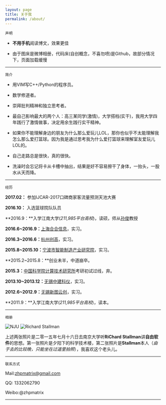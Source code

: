 ```yaml
---
layout: page
title: 关于我
permalink: /about/
---
```

    声明

- **不用手机**阅读博文，效果更佳

- 由于图床是微博相册，代码床(自创概念，不喜勿喷)是Github，故部分情况下，页面加载缓慢
    
---

    简介


- 用VIM写C++/Python的程序员。
 
- 数学修道者。

- 崇拜批判精神和独立思考者。

- 最自己影响最大的两个人：高三某同学(激情)，大学搭档(实干)，我用大学四年践行了激情做事，决定用余生践行实干精神。

- 如果你不能理解身边的朋友为什么那么爱玩儿LOL，那你也似乎不太能理解我怎么那么爱打篮球。因为我是通过思考我为什么爱打篮球来理解室友爱玩儿LOL的。

- 自己走路总是很快，真的很快。

- 洗澡时会忘记将卡从卡槽中抽出，结果是好不容易擦干了身体，一抬头，一股水从天而降。

---
    经历

**2017.02：** 参加IJCAR-2017口碑商家客流量预测天池大赛

**2016.10：** 入选篮球院队队员

**2016.9：**入学江南大学(_211,985平台高校_)，读硕，师从[孙俊](http://iot.jiangnan.edu.cn/info/1059/1639.htm)教授

**2016.6~2016.9：**[上海合合信息](http://www.intsig.com/zh/)，实习。

**2016.3~2016.6：**[杭州创高](http://www.chingo.cn/)，实习。

**2015.8~2015.10：**[宁波市智能制造产业研究院](http://www.iimi.org.cn/)，实习。

**2015.2~2015.8：**创业未半，中道崩卒。

**2015.3：**[中国科学院计算技术研究所](http://www.ict.ac.cn/)考研初试过线，弃。

**2013.10~2013.12：**[无锡中建科仪](http://www.biox.com.cn/)，实习。

**2012.6~2012.9：**[无锡新图云创](http://www.neoprint.cn/index.html)，实习。

**2011.9：**入学江南大学(_211,985平台高校_)，读本。

---
    相册

![NJU](http://ww3.sinaimg.cn/mw690/aba7d18bgw1fbeias889uj219g0py12r.jpg)
![Richard Stallman](http://ww4.sinaimg.cn/mw690/aba7d18bgw1fbeiathy95j21ai0r4n3l.jpg)


上述两张照片是二零一五年七月十六日去南京大学听**RiChard Stallman**讲**自由软件**的思想。第一张照片是夕阳下的科学技术楼，第二张照片是**Stallman**本人（_由于去的比较晚，只能坐在过道里拍照_），我喜欢这个老头儿。

---
    联系方式

Mail:zhpmatrix@gmail.com

QQ: 1332062790

Weibo:@zhpmatrix

---






  







